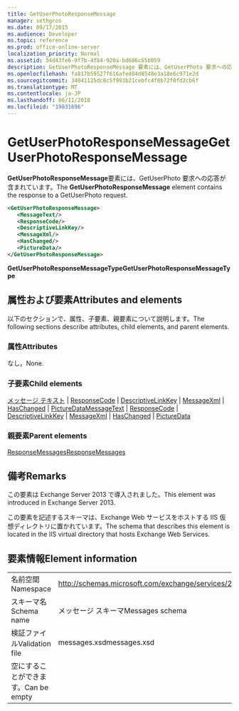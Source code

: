 ```yaml
---
title: GetUserPhotoResponseMessage
manager: sethgros
ms.date: 09/17/2015
ms.audience: Developer
ms.topic: reference
ms.prod: office-online-server
localization_priority: Normal
ms.assetid: 54d43fe6-9f7b-4f84-920a-bd686c65b059
description: GetUserPhotoResponseMessage 要素には、GetUserPhoto 要求への応答が含まれています。
ms.openlocfilehash: fa817b59527f616afed84d8548e3a18e6c971e2d
ms.sourcegitcommit: 34041125dc8c5f993b21cebfc4f8b72f0fd2cb6f
ms.translationtype: MT
ms.contentlocale: ja-JP
ms.lasthandoff: 06/11/2018
ms.locfileid: "19831696"
---
```

# <a name="getuserphotoresponsemessage"></a><span data-ttu-id="01f7f-103">GetUserPhotoResponseMessage</span><span class="sxs-lookup"><span data-stu-id="01f7f-103">GetUserPhotoResponseMessage</span></span>

<span data-ttu-id="01f7f-104">**GetUserPhotoResponseMessage**要素には、GetUserPhoto 要求への応答が含まれています。</span><span class="sxs-lookup"><span data-stu-id="01f7f-104">The **GetUserPhotoResponseMessage** element contains the response to a GetUserPhoto request.</span></span> 
  
```XML
<GetUserPhotoResponseMessage>
   <MessageText/>
   <ResponseCode/>
   <DescriptiveLinkKey/>
   <MessageXml/>
   <HasChanged/>
   <PictureData/>
</GetUserPhotoResponseMessage>
```

 <span data-ttu-id="01f7f-105">**GetUserPhotoResponseMessageType**</span><span class="sxs-lookup"><span data-stu-id="01f7f-105">**GetUserPhotoResponseMessageType**</span></span>
## <a name="attributes-and-elements"></a><span data-ttu-id="01f7f-106">属性および要素</span><span class="sxs-lookup"><span data-stu-id="01f7f-106">Attributes and elements</span></span>

<span data-ttu-id="01f7f-107">以下のセクションで、属性、子要素、親要素について説明します。</span><span class="sxs-lookup"><span data-stu-id="01f7f-107">The following sections describe attributes, child elements, and parent elements.</span></span>
  
### <a name="attributes"></a><span data-ttu-id="01f7f-108">属性</span><span class="sxs-lookup"><span data-stu-id="01f7f-108">Attributes</span></span>

<span data-ttu-id="01f7f-109">なし。</span><span class="sxs-lookup"><span data-stu-id="01f7f-109">None.</span></span>
  
### <a name="child-elements"></a><span data-ttu-id="01f7f-110">子要素</span><span class="sxs-lookup"><span data-stu-id="01f7f-110">Child elements</span></span>

<span data-ttu-id="01f7f-111">[メッセージ テキスト](messagetext.md) | [ResponseCode](responsecode.md) | [DescriptiveLinkKey](descriptivelinkkey.md) | [MessageXml](messagexml.md) | [HasChanged](haschanged.md) | [PictureData](picturedata.md)</span><span class="sxs-lookup"><span data-stu-id="01f7f-111">[MessageText](messagetext.md) | [ResponseCode](responsecode.md) | [DescriptiveLinkKey](descriptivelinkkey.md) | [MessageXml](messagexml.md) | [HasChanged](haschanged.md) | [PictureData](picturedata.md)</span></span>
  
### <a name="parent-elements"></a><span data-ttu-id="01f7f-112">親要素</span><span class="sxs-lookup"><span data-stu-id="01f7f-112">Parent elements</span></span>

[<span data-ttu-id="01f7f-113">ResponseMessages</span><span class="sxs-lookup"><span data-stu-id="01f7f-113">ResponseMessages</span></span>](responsemessages.md)
  
## <a name="remarks"></a><span data-ttu-id="01f7f-114">備考</span><span class="sxs-lookup"><span data-stu-id="01f7f-114">Remarks</span></span>

<span data-ttu-id="01f7f-115">この要素は Exchange Server 2013 で導入されました。</span><span class="sxs-lookup"><span data-stu-id="01f7f-115">This element was introduced in Exchange Server 2013.</span></span>
  
<span data-ttu-id="01f7f-116">この要素を記述するスキーマは、Exchange Web サービスをホストする IIS 仮想ディレクトリに置かれています。</span><span class="sxs-lookup"><span data-stu-id="01f7f-116">The schema that describes this element is located in the IIS virtual directory that hosts Exchange Web Services.</span></span>
  
## <a name="element-information"></a><span data-ttu-id="01f7f-117">要素情報</span><span class="sxs-lookup"><span data-stu-id="01f7f-117">Element information</span></span>

|||
|:-----|:-----|
|<span data-ttu-id="01f7f-118">名前空間</span><span class="sxs-lookup"><span data-stu-id="01f7f-118">Namespace</span></span>  <br/> |http://schemas.microsoft.com/exchange/services/2006/messages  <br/> |
|<span data-ttu-id="01f7f-119">スキーマ名</span><span class="sxs-lookup"><span data-stu-id="01f7f-119">Schema name</span></span>  <br/> |<span data-ttu-id="01f7f-120">メッセージ スキーマ</span><span class="sxs-lookup"><span data-stu-id="01f7f-120">Messages schema</span></span>  <br/> |
|<span data-ttu-id="01f7f-121">検証ファイル</span><span class="sxs-lookup"><span data-stu-id="01f7f-121">Validation file</span></span>  <br/> |<span data-ttu-id="01f7f-122">messages.xsd</span><span class="sxs-lookup"><span data-stu-id="01f7f-122">messages.xsd</span></span>  <br/> |
|<span data-ttu-id="01f7f-123">空にすることができます。</span><span class="sxs-lookup"><span data-stu-id="01f7f-123">Can be empty</span></span>  <br/> ||
   

